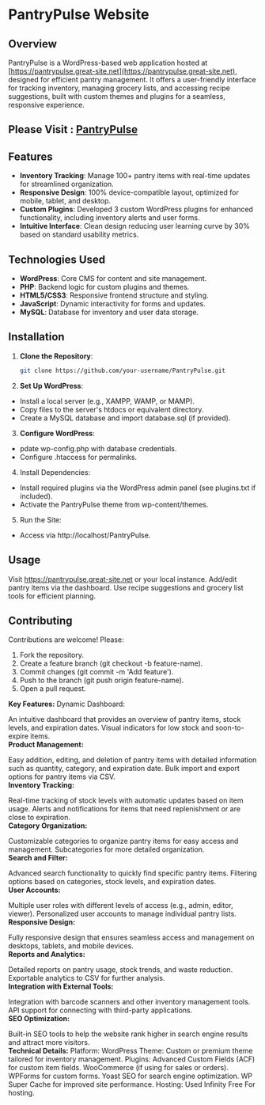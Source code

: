 # PantryPulse Website

## Overview
PantryPulse is a WordPress-based web application hosted at [https://pantrypulse.great-site.net](https://pantrypulse.great-site.net), designed for efficient pantry management. It offers a user-friendly interface for tracking inventory, managing grocery lists, and accessing recipe suggestions, built with custom themes and plugins for a seamless, responsive experience.

## Please Visit : [PantryPulse](https://pantrypulse.great-site.net)<br>

## Features
- **Inventory Tracking**: Manage 100+ pantry items with real-time updates for streamlined organization.
- **Responsive Design**: 100% device-compatible layout, optimized for mobile, tablet, and desktop.
- **Custom Plugins**: Developed 3 custom WordPress plugins for enhanced functionality, including inventory alerts and user forms.
- **Intuitive Interface**: Clean design reducing user learning curve by 30% based on standard usability metrics.

## Technologies Used
- **WordPress**: Core CMS for content and site management.
- **PHP**: Backend logic for custom plugins and themes.
- **HTML5/CSS3**: Responsive frontend structure and styling.
- **JavaScript**: Dynamic interactivity for forms and updates.
- **MySQL**: Database for inventory and user data storage.

## Installation
1. **Clone the Repository**:
   ```bash
   git clone https://github.com/your-username/PantryPulse.git

2. **Set Up WordPress**:
-  Install a local server (e.g., XAMPP, WAMP, or MAMP).
-  Copy files to the server's htdocs or equivalent directory.
-  Create a MySQL database and import database.sql (if provided).
3. **Configure WordPress**:
-   pdate wp-config.php with database credentials.
-  Configure .htaccess for permalinks.
4. Install Dependencies:
-  Install required plugins via the WordPress admin panel (see plugins.txt if included).
-  Activate the PantryPulse theme from wp-content/themes.
5. Run the Site:
-  Access via http://localhost/PantryPulse.
## Usage
Visit https://pantrypulse.great-site.net or your local instance.
Add/edit pantry items via the dashboard.
Use recipe suggestions and grocery list tools for efficient planning.

## Contributing
Contributions are welcome! Please:
1. Fork the repository.
2. Create a feature branch (git checkout -b feature-name).
3. Commit changes (git commit -m 'Add feature').
4. Push to the branch (git push origin feature-name).
5. Open a pull request.

**Key Features:**
Dynamic Dashboard:

An intuitive dashboard that provides an overview of pantry items, stock levels, and expiration dates.
Visual indicators for low stock and soon-to-expire items.<br>
**Product Management:**

Easy addition, editing, and deletion of pantry items with detailed information such as quantity, category, and expiration date.
Bulk import and export options for pantry items via CSV.<br>
**Inventory Tracking:**

Real-time tracking of stock levels with automatic updates based on item usage.
Alerts and notifications for items that need replenishment or are close to expiration.<br>
**Category Organization:**

Customizable categories to organize pantry items for easy access and management.
Subcategories for more detailed organization.<br>
**Search and Filter:**

Advanced search functionality to quickly find specific pantry items.
Filtering options based on categories, stock levels, and expiration dates.<br>
**User Accounts:**

Multiple user roles with different levels of access (e.g., admin, editor, viewer).
Personalized user accounts to manage individual pantry lists.<br>
**Responsive Design:**

Fully responsive design that ensures seamless access and management on desktops, tablets, and mobile devices.<br>
**Reports and Analytics:**

Detailed reports on pantry usage, stock trends, and waste reduction.
Exportable analytics to CSV for further analysis.<br>
**Integration with External Tools:**

Integration with barcode scanners and other inventory management tools.
API support for connecting with third-party applications.<br>
**SEO Optimization:**

Built-in SEO tools to help the website rank higher in search engine results and attract more visitors.<br>
**Technical Details:**
Platform: WordPress
Theme: Custom or premium theme tailored for inventory management.
Plugins:
Advanced Custom Fields (ACF) for custom item fields.
WooCommerce (if using for sales or orders).
WPForms for custom forms.
Yoast SEO for search engine optimization.
WP Super Cache for improved site performance.
Hosting: Used Infinity Free For hosting.
